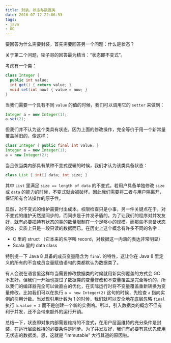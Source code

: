 ```yaml
---
title: 封装，状态与数据类
date: 2016-07-12 22:06:53
tags:
- java
- OO
---
```


要回答为什么需要封装，首先需要回答另一个问题：什么是状态？

关于第二个问题，轮子哥的回答最为精当：“状态即不变式”。

考虑有一个类：

```java
class Integer {
  public int value;
  int get() { return value; }
  void set(int now) { value = now; }
}
```

当我们需要一个具有不同 `value` 的值的时候，我们可以调用它的 `setter` 来做到：

```java
Integer a = new Integer(1);
a.set(2);
```

但我们并不认为这个类具有状态，因为上面的修改操作，完全等价于用一个新常量覆盖掉旧的，像这样：

```java
class Integer { public final int value; }
Integer a = new Integer(1);
a = new Integer(2);
```

当且仅当类内部具有某种不变式逻辑的时候，我们才认为该类具备状态：

```java
class List { int[] data; int size; }
```

其中 `List` 里满足 `size == length of data` 的不变式。若用户具备单独修改 `size` 或 `data` 的能力的时候，不变式就会被破坏。因此我们需要将二者与用户隔离开，保证所有合法操作的原子性。

显然，对不变式的维护需要付出成本。权限检查只是小事，另一件关键点在于，对不变式的维护天然是同步的，而同步是于并发矛盾的。为了让我们的程序对并发友好，就有必要把持有状态的类的数量限制在一个足够小的规模。而那些不具备状态的类，实质上只是一段只读的数据而已。在历史上这个概念有许多不同的名字：

- C 里的 struct （它本来的名字叫 record，对数据这一内涵的表达非常明显）
- Scala 里的 data class

特别提一下 Java 8 具备的成员变量隐含为 `final` 的特性，这让你在 Java 8 里定义的所有的不含成员变量赋值语句的类都默认为数据类了。

有人会说在语言里这样每当需要修改数据类的时候就用新实例覆盖的方式会 GC 不友好。但我们一开始也提过了数据类的变量修改和不变量覆盖是完全等价的，所以我们的编译器完全可以做直白的优化，在实际运行时将不变量覆盖重新转换为变量修改。比如我们可以在执行 `a = new Integer(2)` 这句的时候，先检查 `a` 指向实例的引用计数。当发现引用计数为 1 的时候，我们就可以安全地在底层忽略 `final` 执行 `a.value = 2` 而不是创建一个新的实例咯。所以，引入数据类的概念不但有利于并发，还不会带来额外的运行开销。

总结一下，状态即对象内部需要维持的不变式，在用户层面维持的充分条件是封装，在运行层面维持的必要条件是同步。为了并发友好，我们有必要有意优先使用无状态的数据类。恩，这就是 “immutable” 大行其道的原因啦。